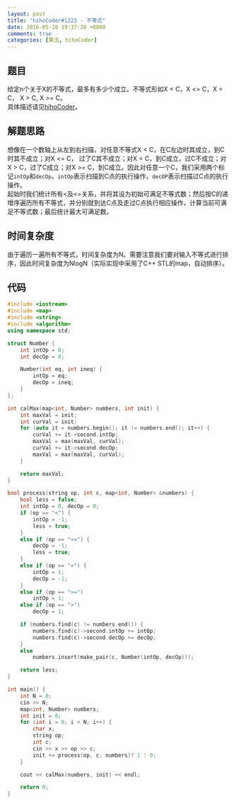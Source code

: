 ```yaml
---
layout: post
title: "hihoCoder#1223 - 不等式"
date: 2016-05-10 19:37:28 +0800
comments: true
categories: [算法, hihoCoder]
---
```


## 题目
给定n个关于X的不等式，最多有多少个成立。不等式形如X < C，X <= C，X = C， X > C, X >= C。  
具体描述请见[hihoCoder](http://hihocoder.com/problemset/problem/1223)。
<!--more-->
## 解题思路
想像在一个数轴上从左到右扫描，对任意不等式X < C，在C左边时其成立，到C时其不成立；对X <= C， 过了C其不成立；对X = C，到C成立，过C不成立；对X > C，过了C成立；对X >= C，到C成立。因此对任意一个C，我们采用两个标记`intOp`和`decOp`，`intOp`表示扫描到C点的执行操作，`decOP`表示扫描过C点的执行操作。  
起始时我们统计所有<及<=关系，并将其设为初始可满足不等式数；然后按C的递增序遍历所有不等式，并分别就到达C点及走过C点执行相应操作，计算当前可满足不等式数；最后统计最大可满足数。
## 时间复杂度
由于遍历一遍所有不等式，时间复杂度为N。需要注意我们要对输入不等式进行排序，因此时间复杂度为NlogN（实际实现中采用了C++ STL的map，自动排序）。
## 代码
```c++
#include <iostream>
#include <map>
#include <string>
#include <algorithm>
using namespace std;

struct Number {
	int intOp = 0;
	int decOp = 0;

	Number(int eq, int ineq) {
		intOp = eq;
		decOp = ineq;
	}
};

int calMax(map<int, Number> numbers, int init) {
	int maxVal = init;
	int curVal = init;
	for (auto it = numbers.begin(); it != numbers.end(); it++) {
		curVal += it->second.intOp;
		maxVal = max(maxVal, curVal);
		curVal += it->second.decOp;
		maxVal = max(maxVal, curVal);
	}

	return maxVal;
}

bool process(string op, int c, map<int, Number> &numbers) {
	bool less = false;
	int intOp = 0, decOp = 0;
	if (op == "<") {
		intOp = -1;
		less = true;
	}
	else if (op == "<=") {
		decOp = -1; 
		less = true;
	}
	else if (op == "=") {
		intOp = 1;
		decOp = -1;
	}
	else if (op == ">=")
		intOp = 1;
	else if (op == ">")
		decOp = 1;

	if (numbers.find(c) != numbers.end()) {
		numbers.find(c)->second.intOp += intOp;
		numbers.find(c)->second.decOp += decOp;
	}
	else
		numbers.insert(make_pair(c, Number(intOp, decOp)));

	return less;
}

int main() {
	int N = 0;
	cin >> N;
	map<int, Number> numbers;
	int init = 0;
	for (int i = 0; i < N; i++) {
		char x;
		string op;
		int c;
		cin >> x >> op >> c;
		init += process(op, c, numbers)? 1 : 0;
	}

	cout << calMax(numbers, init) << endl;

	return 0;
}
```